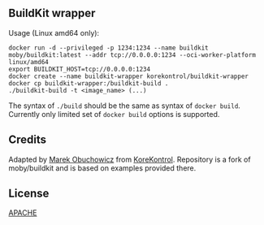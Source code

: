 ## BuildKit wrapper
Usage (Linux amd64 only):

```
docker run -d --privileged -p 1234:1234 --name buildkit moby/buildkit:latest --addr tcp://0.0.0.0:1234 --oci-worker-platform linux/amd64
export BUILDKIT_HOST=tcp://0.0.0.0:1234
docker create --name buildkit-wrapper korekontrol/buildkit-wrapper
docker cp buildkit-wrapper:/buildkit-build .
./buildkit-build -t <image_name> (...)
```

The syntax of `./build` should be the same as syntax of `docker build`. Currently only limited set of `docker build` options
is supported.


## Credits

Adapted by [Marek Obuchowicz](https://github.com/marek-obuchowicz) from [KoreKontrol](https://www.korekontrol.eu/).
Repository is a fork of moby/buildkit and is based on examples provided there.

## License
[APACHE](LICENSE)
